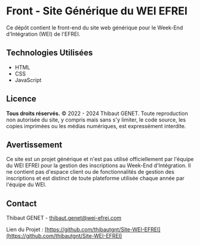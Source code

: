 # Front - Site Générique du WEI EFREI

Ce dépôt contient le front-end du site web générique pour le Week-End d'Intégration (WEI) de l'EFREI.

## Technologies Utilisées

- HTML
- CSS
- JavaScript


## Licence


**Tous droits réservés.**
© 2022 - 2024 Thibaut GENET. Toute reproduction non autorisée du site, y compris mais sans s'y limiter, le code source, les copies imprimées ou les médias numériques, est expressément interdite.

## Avertissement

Ce site est un projet générique et n'est pas utilisé officiellement par l'équipe du WEI EFREI pour la gestion des inscriptions au Week-End d'Intégration. Il ne contient pas d'espace client ou de fonctionnalités de gestion des inscriptions et est distinct de toute plateforme utilisée chaque année par l'équipe du WEI.

## Contact

Thibaut GENET - thibaut.genet@wei-efrei.com

Lien du Projet : [https://github.com/thibautgnt/Site-WEI-EFREI](https://github.com/thibautgnt/Site-WEI-EFREI)
